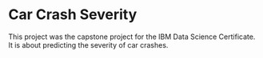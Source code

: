 # Car Crash Severity

This project was the capstone project for the IBM Data Science Certificate. It is about predicting the severity of car crashes.

